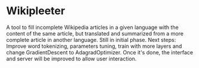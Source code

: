 # Wikipleeter
A tool to fill incomplete Wikipedia articles in a given language with the content of the same article, but translated and summarized from a more complete article in another language. Still in initial phase.
Next steps: Improve word tokenizing, parameters tuning, train with more layers and change GradientDescent to AdagradOptimizer. Once it's done, the interface and server will be improved to allow user interaction.
